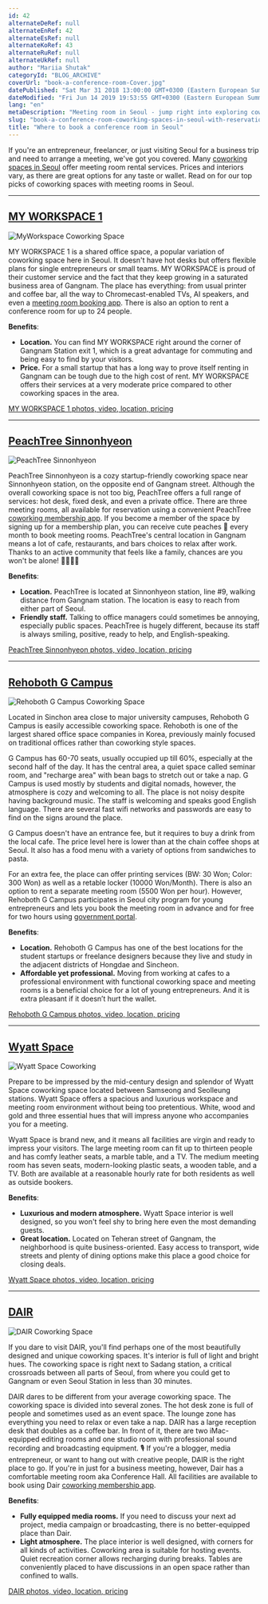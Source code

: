 ```yaml
---
id: 42
alternateDeRef: null
alternateEnRef: 42
alternateEsRef: null
alternateKoRef: 43
alternateRuRef: null
alternateUkRef: null
author: "Mariia Shutak"
categoryId: "BLOG_ARCHIVE"
coverUrl: "book-a-conference-room-Cover.jpg"
datePublished: "Sat Mar 31 2018 13:00:00 GMT+0300 (Eastern European Summer Time)"
dateModified: "Fri Jun 14 2019 19:53:55 GMT+0300 (Eastern European Summer Time)"
lang: "en"
metaDescription: "Meeting room in Seoul - jump right into exploring coworking spaces with reservation options in Seoul. Don't miss a chance to choose the best one you like. "
slug: "book-a-conference-room-coworking-spaces-in-seoul-with-reservation-options"
title: "Where to book a conference room in Seoul"
---
```


If you're an entrepreneur, freelancer, or just visiting Seoul for a business trip and need to arrange a meeting, we've got you covered. Many [coworking spaces in Seoul](https://andcards.com/blog/archive/book-a-conference-room-coworking-spaces-in-seoul-with-reservation-options) offer meeting room rental services. Prices and interiors vary, as there are great options for any taste or wallet. Read on for our top picks of coworking spaces with meeting rooms in Seoul.

---

## [MY WORKSPACE 1](https://www.myworkspace.co.kr/)

![MyWorkspace Coworking Space](https://s3.ap-northeast-2.amazonaws.com/blogs.andcards.com/book-a-conference-room-MyWorkspace.jpg|height=600,width=900)

MY WORKSPACE 1 is a shared office space, a popular variation of coworking space here in Seoul. It doesn't have hot desks but offers flexible plans for single entrepreneurs or small teams. MY WORKSPACE is proud of their customer service and the fact that they keep growing in a saturated business area of Gangnam. The place has everything: from usual printer and coffee bar, all the way to Chromecast-enabled TVs, AI speakers, and even a [meeting room booking app](https://andcards.com). There is also an option to rent a conference room for up to 24 people.

**Benefits**:

- **Location.** You can find MY WORKSPACE right around the corner of Gangnam Station exit 1, which is a great advantage for commuting and being easy to find by your visitors.
- **Price.** For a small startup that has a long way to prove itself renting in Gangnam can be tough due to the high cost of rent. MY WORKSPACE offers their services at a very moderate price compared to other coworking spaces in the area.

[MY WORKSPACE 1 photos, video, location, pricing](https://www.myworkspace.co.kr/)

---

## [PeachTree Sinnonhyeon](https://peachtree.kr/locations/2)

![PeachTree Sinnonhyeon](https://s3.ap-northeast-2.amazonaws.com/blogs.andcards.com/book-a-conference-room-peachtree.jpg|height=506,width=900)

PeachTree Sinnonhyeon is a cozy startup-friendly coworking space near Sinnonhyeon station, on the opposite end of Gangnam street. Although the overall coworking space is not too big, PeachTree offers a full range of services: hot desk, fixed desk, and even a private office. There are three meeting rooms, all available for reservation using a convenient PeachTree [coworking membership app](https://andcards.com). If you become a member of the space by signing up for a membership plan, you can receive cute peaches 🍑 every month to book meeting rooms. PeachTree's central location in Gangnam means a lot of cafe, restaurants, and bars choices to relax after work. Thanks to an active community that feels like a family, chances are you won't be alone! 👨‍👩‍👧‍👦

**Benefits**:

- **Location.** PeachTree is located at Sinnonhyeon station, line #9, walking distance from Gangnam station. The location is easy to reach from either part of Seoul.
- **Friendly staff.** Talking to office managers could sometimes be annoying, especially public spaces. PeachTree is hugely different, because its staff is always smiling, positive, ready to help, and English-speaking.

[PeachTree Sinnonhyeon photos, video, location, pricing](https://peachtree.kr/locations/2)

---

## [Rehoboth G Campus](https://www.rehobothgcampus.com/)

![Rehoboth G Campus Coworking Space](https://s3.ap-northeast-2.amazonaws.com/blogs.andcards.com/book-a-conference-room-Rehoboth.jpg|height=600,width=900)

Located in Sinchon area close to major university campuses, Rehoboth G Campus is easily accessible coworking space. Rehoboth is one of the largest shared office space companies in Korea, previously mainly focused on traditional offices rather than coworking style spaces.

G Campus has 60-70 seats, usually occupied up till 60%, especially at the second half of the day. It has the central area, a quiet space called seminar room, and "recharge area" with bean bags to stretch out or take a nap. G Campus is used mostly by students and digital nomads, however, the atmosphere is cozy and welcoming to all. The place is not noisy despite having background music. The staff is welcoming and speaks good English language. There are several fast wifi networks and passwords are easy to find on the signs around the place.

G Campus doesn't have an entrance fee, but it requires to buy a drink from the local cafe. The price level here is lower than at the chain coffee shops at Seoul. It also has a food menu with a variety of options from sandwiches to pasta.

For an extra fee, the place can offer printing services (BW: 30 Won; Color: 300 Won) as well as a retable locker (10000 Won/Month). There is also an option to rent a separate meeting room (5500 Won per hour). However, Rehoboth G Campus participates in Seoul city program for young entrepreneurs and lets you book the meeting room in advance and for free for two hours using [government portal](http://job.seoul.go.kr/Main.do?method=getMain).

**Benefits**:

- **Location.** Rehoboth G Campus has one of the best locations for the student startups or freelance designers because they live and study in the adjacent districts of Hongdae and Sincheon.
- **Affordable yet professional.** Moving from working at cafes to a professional environment with functional coworking space and meeting rooms is a beneficial choice for a lot of young entrepreneurs. And it is extra pleasant if it doesn’t hurt the wallet.

[Rehoboth G Campus photos, video, location, pricing](https://www.rehobothgcampus.com/)

---

## [Wyatt Space](http://www.wyattspace.com/)

![Wyatt Space Coworking](https://s3.ap-northeast-2.amazonaws.com/blogs.andcards.com/book-a-conference-room-wyattspace.png|height=600,width=900)

Prepare to be impressed by the mid-century design and splendor of Wyatt Space coworking space located between Samseong and Seolleung stations. Wyatt Space offers a spacious and luxurious workspace and meeting room environment without being too pretentious. White, wood and gold and three essential hues that will impress anyone who accompanies you for a meeting.

Wyatt Space is brand new, and it means all facilities are virgin and ready to impress your visitors. The large meeting room can fit up to thirteen people and has comfy leather seats, a marble table, and a TV. The medium meeting room has seven seats, modern-looking plastic seats, a wooden table, and a TV. Both are available at a reasonable hourly rate for both residents as well as outside bookers.

**Benefits**:

- **Luxurious and modern atmosphere.** Wyatt Space interior is well designed, so you won't feel shy to bring here even the most demanding guests.
- **Great location.** Located on Teheran street of Gangnam, the neighborhood is quite business-oriented. Easy access to transport, wide streets and plenty of dining options make this place a good choice for closing deals.

[Wyatt Space photos, video, location, pricing](http://www.wyattspace.com/)

---

## [DAIR](http://dair.me)

![DAIR Coworking Space](https://s3.ap-northeast-2.amazonaws.com/blogs.andcards.com/book-a-conference-room-dair.jpg|height=438,width=900)

If you dare to visit DAIR, you'll find perhaps one of the most beautifully designed and unique coworking spaces. It's interior is full of light and bright hues. The coworking space is right next to Sadang station, a critical crossroads between all parts of Seoul, from where you could get to Gangnam or even Seoul Station in less than 30 minutes. 

DAIR dares to be different from your average coworking space. The coworking space is divided into several zones. The hot desk zone is full of people and sometimes used as an event space. The lounge zone has everything you need to relax or even take a nap. DAIR has a large reception desk that doubles as a coffee bar. In front of it, there are two iMac-equipped editing rooms and one studio room with professional sound recording and broadcasting equipment. 🎙 If you're a blogger, media entrepreneur, or want to hang out with creative people, DAIR is the right place to go. If you're in just for a business meeting, however, Dair has a comfortable meeting room aka Conference Hall. All facilities are available to book using Dair [coworking membership app](https://andcards.com).

**Benefits**:

- **Fully equipped media rooms.** If you need to discuss your next ad project, media campaign or broadcasting, there is no better-equipped place than Dair.
- **Light atmosphere.** The place interior is well designed, with corners for all kinds of activities. Coworking area is suitable for hosting events. Quiet recreation corner allows recharging during breaks. Tables are conveniently placed to have discussions in an open space rather than confined to walls.

[DAIR photos, video, location, pricing](http://dair.me)
